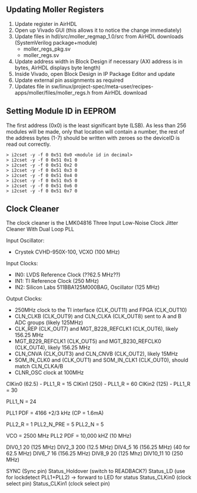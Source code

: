 ## Updating Moller Registers

1. Update register in AirHDL
1. Open up Vivado GUI (this allows it to notice the change immediately)
1. Update files in hdl/src/moller_regmap_1.0/src from AirHDL downloads (SystemVerilog package+module)
    - moller_regs_pkg.sv
    - moller_regs.sv
1. Update address width in Block Design if necessary (AXI address is in bytes, AirHDL displays byte length)
1. Inside Vivado, open Block Design in IP Package Editor and update
1. Update external pin assignments as required
1. Updates file in sw/linux/project-spec/meta-user/recipes-apps/moller/files/moller_regs.h from AirHDL download


## Setting Module ID in EEPROM

The first address (0x0) is the least significant byte (LSB). As less than 256 modules will be made, only that location will contain a number, the rest of the address bytes (1-7) should be written with zeroes so the deviceID is read out correctly.

```
> i2cset -y -f 0 0x51 0x0 <module id in decimal>
> i2cset -y -f 0 0x51 0x1 0
> i2cset -y -f 0 0x51 0x2 0
> i2cset -y -f 0 0x51 0x3 0
> i2cset -y -f 0 0x51 0x4 0
> i2cset -y -f 0 0x51 0x5 0
> i2cset -y -f 0 0x51 0x6 0
> i2cset -y -f 0 0x51 0x7 0
```


## Clock Cleaner

The clock cleaner is the LMK04816 Three Input Low-Noise Clock Jitter Cleaner With Dual Loop PLL

Input Oscillator:
- Crystek CVHD-950X-100, VCXO (100 MHz)

Input Clocks:
- IN0: LVDS Reference Clock (??62.5 MHz??)
- IN1: TI Reference Clock (250 MHz)
- IN2: Silicon Labs 511BBA125M000BAG, Oscillator (125 MHz)

Output Clocks:

- 250MHz clock to the TI interface (CLK_OUT11) and FPGA (CLK_OUT10)
- CLN_CLKB (CLK_OUT9) and CLN_CLKA (CLK_OUT8) sent to A and B ADC groups (likely 125MHz)
- CLK_REP (CLK_OUT7) and MGT_B228_REFCLK1 (CLK_OUT6), likely 156.25 MHz
- MGT_B229_REFCLK1 (CLK_OUT5) and MGT_B230_REFCLK0 (CLK_OUT4), likely 156.25 MHz
- CLN_CNVA (CLK_OUT3) and CLN_CNVB (CLK_OUT2), likely 15MHz
- SOM_IN_CLK0 and (CLK_OUT1) and SOM_IN_CLK1 (CLK_OUT0), should match CLN_CLKA/B
- CLNR_OSC clock at 100MHz

ClKin0 (62.5) - PLL1_R = 15
ClKin1 (250) - PLL1_R = 60
ClKin2 (125) - PLL1_R = 30

PLL1_N = 24

PLL1 PDF = 4166 +2/3 kHz (CP = 1.6mA)

PLL2_R = 1
PLL2_N_PRE = 5
PLL2_N = 5

VCO = 2500 MHz
PLL2 PDF = 10,000 kHZ (10 MHz)

DIV0_1 20 (125 MHz)
DIV2_3 200 (12.5 MHz)
DIV4_5 16 (156.25 MHz) (40 for 62.5 MHz)
DIV6_7 16 (156.25 MHz)
DIV8_9 20 (125 Mhz)
DIV10_11 10 (250 MHz)

SYNC (Sync pin)
Status_Holdover (switch to READBACK?)
Status_LD (use for lockdetect PLL1+PLL2) -> forward to LED for status
Status_CLKin0 (clock select pin)
Status_CLKin1 (clock select pin)